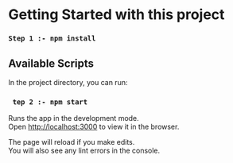 # Getting Started with this project

### `Step 1 :- npm install`

## Available Scripts

In the project directory, you can run:

### ` tep 2 :- npm start`

Runs the app in the development mode.\
Open [http://localhost:3000](http://localhost:3000) to view it in the browser.

The page will reload if you make edits.\
You will also see any lint errors in the console.


